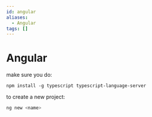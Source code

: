 ```yaml
---
id: angular
aliases:
  - Angular
tags: []
---
```


# Angular

make sure you do:
```
npm install -g typescript typescript-language-server
```

to create a new project:
```bash
ng new <name>
```
